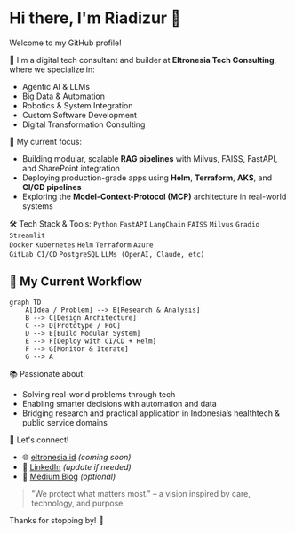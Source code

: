 # Hi there, I'm Riadizur 👋

Welcome to my GitHub profile!

🚀 I'm a digital tech consultant and builder at **Eltronesia Tech Consulting**, where we specialize in:
- Agentic AI & LLMs
- Big Data & Automation
- Robotics & System Integration
- Custom Software Development
- Digital Transformation Consulting

🎯 My current focus:
- Building modular, scalable **RAG pipelines** with Milvus, FAISS, FastAPI, and SharePoint integration
- Deploying production-grade apps using **Helm**, **Terraform**, **AKS**, and **CI/CD pipelines**
- Exploring the **Model-Context-Protocol (MCP)** architecture in real-world systems

🛠️ Tech Stack & Tools:
`Python` `FastAPI` `LangChain` `FAISS` `Milvus` `Gradio` `Streamlit`  
`Docker` `Kubernetes` `Helm` `Terraform` `Azure`  
`GitLab CI/CD` `PostgreSQL` `LLMs (OpenAI, Claude, etc)`

## 🧠 My Current Workflow
```mermaid
graph TD
    A[Idea / Problem] --> B[Research & Analysis]
    B --> C[Design Architecture]
    C --> D[Prototype / PoC]
    D --> E[Build Modular System]
    E --> F[Deploy with CI/CD + Helm]
    F --> G[Monitor & Iterate]
    G --> A
```

📚 Passionate about:
- Solving real-world problems through tech
- Enabling smarter decisions with automation and data
- Bridging research and practical application in Indonesia’s healthtech & public service domains

📩 Let's connect!
- 🌐 [eltronesia.id](https://eltronesia.com) *(coming soon)*
- 💼 [LinkedIn](https://linkedin.com/in/riadizur) *(update if needed)*
- 📝 [Medium Blog](https://medium.com/@riadizur) *(optional)*

> "We protect what matters most." – a vision inspired by care, technology, and purpose.

Thanks for stopping by! 🌟
